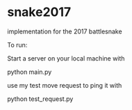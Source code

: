 # snake2017
implementation for the 2017 battlesnake

To run:

Start a server on your local machine with

python main.py

use my test move request to ping it with

python test_request.py
